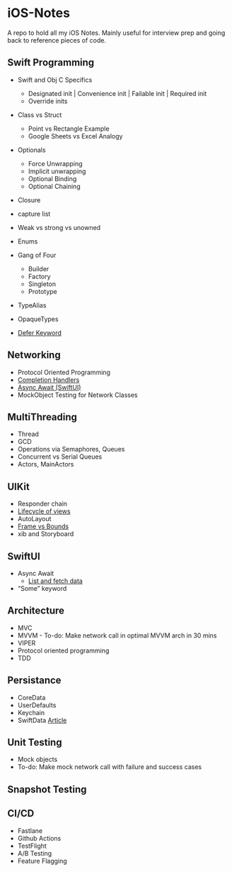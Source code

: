 # iOS-Notes
A repo to hold all my iOS Notes. Mainly useful for interview prep and going back to reference pieces of code.

## Swift Programming
- Swift and Obj C Specifics
    - Designated init | Convenience init | Failable init | Required init
    - Override inits
- Class vs Struct
    - Point vs Rectangle Example
    - Google Sheets vs Excel Analogy  
  
- Optionals
    - Force Unwrapping
    - Implicit unwrapping
    - Optional Binding
    - Optional Chaining
- Closure
-   capture list
- Weak vs strong vs unowned
- Enums
- Gang of Four
    - Builder
    - Factory
    - Singleton
    - Prototype
- TypeAlias
- OpaqueTypes
- [Defer Keyword](https://github.com/MananPatel95/iOS-Notes/tree/main/Defer.playground)
  
## Networking
- Protocol Oriented Programming
- [Completion Handlers](https://github.com/MananPatel95/iOS-Notes/tree/main/MVVMComments-SwiftCompletions)
- [Async Await (SwiftUI)](https://github.com/MananPatel95/iOS-Notes/tree/main/MVVMComments-AsyncAwsit)
- MockObject Testing for Network Classes

## MultiThreading
- Thread
- GCD
- Operations via Semaphores, Queues
- Concurrent vs Serial Queues
- Actors, MainActors

## UIKit
- Responder chain
- [Lifecycle of views](https://github.com/MananPatel95/iOS-Notes/tree/main/ViewLifeCycle)
- AutoLayout
- [Frame vs Bounds](https://github.com/MananPatel95/iOS-Notes/tree/main/FrameVsBounds)
- xib and Storyboard

## SwiftUI
- Async Await
  - [List and fetch data](https://github.com/MananPatel95/iOS-Notes/tree/main/MVVMComments-AsyncAwsit)
- “Some” keyword

## Architecture
- MVC
- MVVM - To-do: Make network call in optimal MVVM arch in 30 mins
- VIPER
- Protocol oriented programming
- TDD

## Persistance
- CoreData
- UserDefaults
- Keychain
- SwiftData
[Article](https://github.com/MananPatel95/iOS-Notes/tree/main/PersistantStorageUserDefKeyChain)

## Unit Testing
- Mock objects
- To-do: Make mock network call with failure and success cases

## Snapshot Testing

## CI/CD
- Fastlane
- Github Actions
- TestFlight
- A/B Testing
- Feature Flagging

